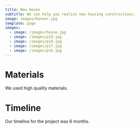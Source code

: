 ```yaml
---
title: New House
subtitle: We can help you realize new housing constructions.
image: images/banner.jpg
template: page
images:
  - image: /images/house.jpg
  - image: /images/p19.jpg
  - image: /images/p18.jpg
  - image: /images/p17.jpg
  - image: /images/p16.jpg
---
```


# Materials

We used high quality materials.

# Timeline

Our timeline for the project was 6 months.
